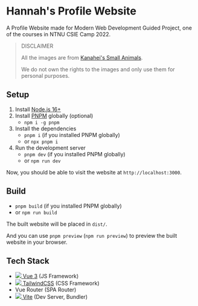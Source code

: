 # Hannah's Profile Website

A Profile Website made for Modern Web Development Guided Project, one of the courses in NTNU CSIE Camp 2022.

> DISCLAIMER
>
> All the images are from [Kanahei's Small Animals](https://instagram.com/kanahei_?igshid=YmMyMTA2M2Y=).
>
> We do not own the rights to the images and only use them for personal purposes.

## Setup

1. Install [Node.js 16+](https://nodejs.org/)
2. Install [PNPM](https://pnpm.io/) globally (optional)
   - `npm i -g pnpm`
3. Install the dependencies
   - `pnpm i` (if you installed PNPM globally)
   - or `npx pnpm i`
4. Run the development server
   - `pnpm dev` (if you installed PNPM globally)
   - or `npm run dev`

Now, you should be able to visit the website at `http://localhost:3000`.

## Build

- `pnpm build` (if you installed PNPM globally)
- or `npm run build`

The built website will be placed in `dist/`.

And you can use `pnpm preview` (`npm run preview`) to preview the built website in your browser.

## Tech Stack

- [![][icon-vue] Vue 3](https://vuejs.org/) (JS Framework)
- [![][icon-tailwind] TailwindCSS](https://tailwindcss.com/) (CSS Framework)
- Vue Router (SPA Router)
- [![][icon-vite] Vite](https://vitejs.dev/) (Dev Server, Bundler)

[icon-vue]: https://api.iconify.design/logos:vue.svg
[icon-tailwind]: https://api.iconify.design/logos:tailwindcss-icon.svg
[icon-vite]: https://api.iconify.design/logos:vitejs.svg
